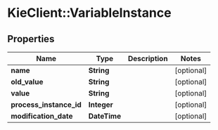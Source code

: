 # KieClient::VariableInstance

## Properties
Name | Type | Description | Notes
------------ | ------------- | ------------- | -------------
**name** | **String** |  | [optional] 
**old_value** | **String** |  | [optional] 
**value** | **String** |  | [optional] 
**process_instance_id** | **Integer** |  | [optional] 
**modification_date** | **DateTime** |  | [optional] 


